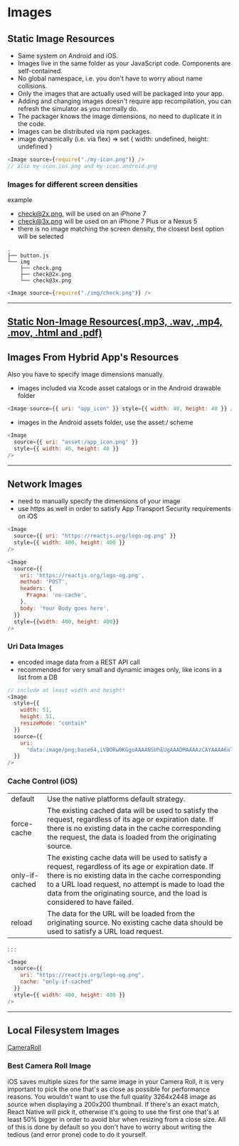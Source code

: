 # Images

## Static Image Resources

- Same system on Android and iOS.
- Images live in the same folder as your JavaScript code. Components are self-contained.
- No global namespace, i.e. you don't have to worry about name collisions.
- Only the images that are actually used will be packaged into your app.
- Adding and changing images doesn't require app recompilation, you can refresh the simulator as you normally do.
- The packager knows the image dimensions, no need to duplicate it in the code.
- Images can be distributed via npm packages.
- image dynamically (i.e. via flex) => set { width: undefined, height: undefined }

```js
<Image source={require("./my-icon.png")} />
// also my-icon.ios.png and my-icon.android.png
```

### Images for different screen densities

example

- check@2x.png, will be used on an iPhone 7
- check@3x.png will be used on an iPhone 7 Plus or a Nexus 5
- there is no image matching the screen density, the closest best option will be selected

```
.
├── button.js
└── img
    ├── check.png
    ├── check@2x.png
    └── check@3x.png
```

```js
<Image source={require("./img/check.png")} />
```

---

## [Static Non-Image Resources(.mp3, .wav, .mp4, .mov, .html and .pdf)](https://github.com/facebook/metro/blob/master/packages/metro-config/src/defaults/defaults.js#L14-L44)

## Images From Hybrid App's Resources

Also you have to specify image dimensions manually.

- images included via Xcode asset catalogs or in the Android drawable folder

```js
<Image source={{ uri: "app_icon" }} style={{ width: 40, height: 40 }} />
```

- images in the Android assets folder, use the asset:/ scheme

```js
<Image
  source={{ uri: "asset:/app_icon.png" }}
  style={{ width: 40, height: 40 }}
/>
```

---

## Network Images

- need to manually specify the dimensions of your image
- use https as well in order to satisfy App Transport Security requirements on iOS

```js
<Image
  source={{ uri: "https://reactjs.org/logo-og.png" }}
  style={{ width: 400, height: 400 }}
/>

<Image
  source={{
    uri: 'https://reactjs.org/logo-og.png',
    method: 'POST',
    headers: {
      Pragma: 'no-cache',
    },
    body: 'Your Body goes here',
  }}
  style={{width: 400, height: 400}}
/>
```

### Uri Data Images

- encoded image data from a REST API call
- recommended for very small and dynamic images only, like icons in a list from a DB

```js
// include at least width and height!
<Image
  style={{
    width: 51,
    height: 51,
    resizeMode: "contain"
  }}
  source={{
    uri:
      "data:image/png;base64,iVBORw0KGgoAAAANSUhEUgAAADMAAAAzCAYAAAA6oTAqAAAAEXRFWHRTb2Z0d2FyZQBwbmdjcnVzaEB1SfMAAABQSURBVGje7dSxCQBACARB+2/ab8BEeQNhFi6WSYzYLYudDQYGBgYGBgYGBgYGBgYGBgZmcvDqYGBgmhivGQYGBgYGBgYGBgYGBgYGBgbmQw+P/eMrC5UTVAAAAABJRU5ErkJggg=="
  }}
/>
```

### Cache Control (iOS)

|                |                                                                                                                                                                                                                                                                                                 |
| -------------- | ----------------------------------------------------------------------------------------------------------------------------------------------------------------------------------------------------------------------------------------------------------------------------------------------- |
| default        | Use the native platforms default strategy.                                                                                                                                                                                                                                                      |
| force-cache    | The existing cached data will be used to satisfy the request, regardless of its age or expiration date. If there is no existing data in the cache corresponding the request, the data is loaded from the originating source.                                                                    |
| only-if-cached | The existing cache data will be used to satisfy a request, regardless of its age or expiration date. If there is no existing data in the cache corresponding to a URL load request, no attempt is made to load the data from the originating source, and the load is considered to have failed. |
| reload         | The data for the URL will be loaded from the originating source. No existing cache data should be used to satisfy a URL load request.                                                                                                                                                           |

:
:
:

```js
<Image
  source={{
    uri: "https://reactjs.org/logo-og.png",
    cache: "only-if-cached"
  }}
  style={{ width: 400, height: 400 }}
/>
```

---

## Local Filesystem Images

[CameraRoll](https://github.com/react-native-community/react-native-cameraroll)

### Best Camera Roll Image

iOS saves multiple sizes for the same image in your Camera Roll, it is very important to pick the one that's as close as possible for performance reasons. You wouldn't want to use the full quality 3264x2448 image as source when displaying a 200x200 thumbnail. If there's an exact match, React Native will pick it, otherwise it's going to use the first one that's at least 50% bigger in order to avoid blur when resizing from a close size. All of this is done by default so you don't have to worry about writing the tedious (and error prone) code to do it yourself.
